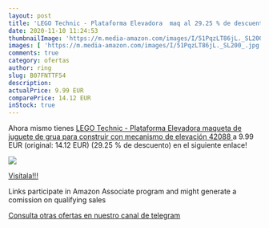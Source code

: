 ```yaml
---
layout: post
title: 'LEGO Technic - Plataforma Elevadora  maq al 29.25 % de descuento'
date: 2020-11-10 11:24:53
thumbnailImage: 'https://m.media-amazon.com/images/I/51PqzLT86jL._SL200_.jpg'
images: [ 'https://m.media-amazon.com/images/I/51PqzLT86jL._SL200_.jpg' ]
comments: true
category: ofertas
author: ring
slug: B07FNTTF54
description:
actualPrice: 9.99 EUR
comparePrice: 14.12 EUR
inStock: true
---
```


Ahora mismo tienes [LEGO Technic - Plataforma Elevadora  maqueta de juguete de grua para construir  con mecanismo de elevación  42088 ](https://www.amazon.es/dp/B07FNTTF54/?tag=redken-21) a 9.99 EUR (original: 14.12 EUR) (29.25 %  de descuento) en el siguiente enlace!

[![](https://m.media-amazon.com/images/I/51PqzLT86jL._SL200_.jpg)](https://www.amazon.es/dp/B07FNTTF54/?tag=redken-21)

[Visítala!!!](https://www.amazon.es/dp/B07FNTTF54/?tag=redken-21)

Links participate in Amazon Associate program and might generate a comission on qualifying sales

[Consulta otras ofertas en nuestro canal de telegram](https://t.me/s/ofertas25)
